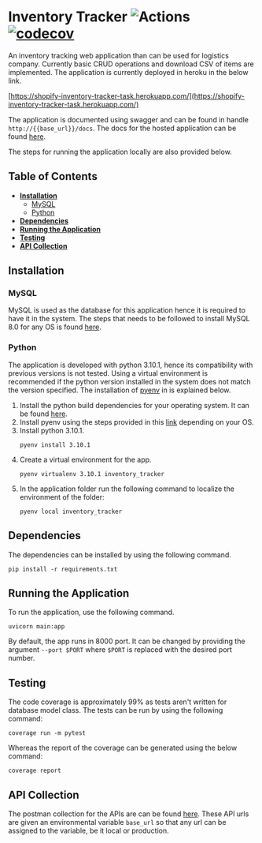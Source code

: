 # Inventory Tracker ![Actions](https://github.com/aasiffaizal/inventory_tracker/workflows/Run%20Tests/badge.svg?event=push&branch=main) [![codecov](https://codecov.io/gh/aasiffaizal/inventory_tracker/branch/main/graph/badge.svg?token=XD4827H15C)](https://codecov.io/gh/aasiffaizal/inventory_tracker)
An inventory tracking web application than can be used for logistics company. Currently basic CRUD operations and 
download CSV of items are implemented. The application is currently deployed in heroku in the below link.

[https://shopify-inventory-tracker-task.herokuapp.com/](https://shopify-inventory-tracker-task.herokuapp.com/)

The application is documented using swagger and can be found in handle `http://{{base_url}}/docs`. The docs for the 
hosted application can be found [here](https://shopify-inventory-tracker-task.herokuapp.com/docs).

The steps for running the application locally are also provided below.


## Table of Contents

* **[Installation](#installation)**
  * [MySQL](#mysql)
  * [Python](#python)
* **[Dependencies](#dependencies)**
* **[Running the Application](#running-the-application)**
* **[Testing](#testing)**
* **[API Collection](#api-collection)**

## Installation
### MySQL
MySQL is used as the database for this application hence it is required to have it in the system. The steps that needs 
to be followed to install MySQL 8.0 for any OS is found [here](https://dev.mysql.com/doc/mysql-installation-excerpt/8.0/en/).

### Python
The application is developed with python 3.10.1, hence its compatibility with previous versions is not tested. Using a 
virtual environment is recommended if the python version installed in the system does not match the version specified.
The installation of [pyenv](https://github.com/pyenv/pyenv) in is explained below.
1. Install the python build dependencies for your operating system. It can be found [here](https://github.com/pyenv/pyenv/wiki#suggested-build-environment).
2. Install pyenv using the steps provided in this [link](https://github.com/pyenv/pyenv#installation) depending on your OS.
3. Install python 3.10.1.
    ```ssh
    pyenv install 3.10.1
    ```
4. Create a virtual environment for the app.
    ```ssh
    pyenv virtualenv 3.10.1 inventory_tracker
    ```
5. In the application folder run the following command to localize the environment of the folder:
    ```ssh
    pyenv local inventory_tracker
    ```

## Dependencies
The dependencies can be installed by using the following command.
```ssh
pip install -r requirements.txt
```

## Running the Application
To run the application, use the following command.
```ssh
uvicorn main:app
```
By default, the app runs in 8000 port. It can be changed by providing the argument `--port $PORT` where `$PORT` is 
replaced with the desired port number.

## Testing
The code coverage is approximately 99% as tests aren't written for database model class. The tests can be run by using 
the following command:
```ssh
coverage run -m pytest
```
Whereas the report of the coverage can be generated using the below command:
```ssh
coverage report
```
## API Collection
The postman collection for the APIs are can be found [here](https://www.getpostman.com/collections/f005668a50bc30d91462).
These API urls are given an environmental variable `base_url` so that any url can be assigned to the variable, be it 
local or production.
